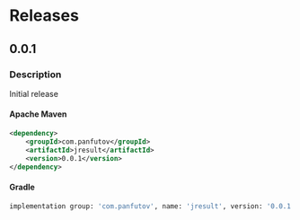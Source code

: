 # Releases
## 0.0.1
### Description
Initial release
#### Apache Maven
```xml
<dependency>
    <groupId>com.panfutov</groupId>
    <artifactId>jresult</artifactId>
    <version>0.0.1</version>
</dependency>
```

#### Gradle
```dockerfile
implementation group: 'com.panfutov', name: 'jresult', version: '0.0.1'
```
